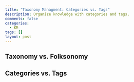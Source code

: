 ```yaml
---
title: "Taxonomy Managment: Categories vs. Tags"
description: Organize knowledge with categories and tags.
comments: false
categories:
  - KM
tags: []
layout: post
---
```



## Taxonomy vs. Folksonomy


## Categories vs. Tags




